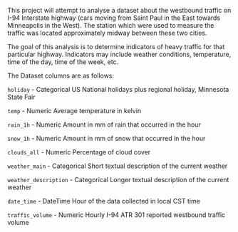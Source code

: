 This project will attempt to analyse a dataset about the westbound traffic on I-94 Interstate highway (cars moving from Saint Paul in the East towards Minneapolis in the West). The station which were used to measure the traffic was located approximately midway between these two cities.

The goal of this analysis is to determine indicators of heavy traffic for that particular highway. Indicators may include weather conditions, temperature, time of the day, time of the week, etc.

The Dataset columns are as follows:

`holiday` - Categorical US National holidays plus regional holiday, Minnesota State Fair

`temp` - Numeric Average temperature in kelvin

`rain_1h` - Numeric Amount in mm of rain that occurred in the hour

`snow_1h` - Numeric Amount in mm of snow that occurred in the hour

`clouds_all` - Numeric Percentage of cloud cover

`weather_main` - Categorical Short textual description of the current weather

`weather_description` - Categorical Longer textual description of the current weather

`date_time` - DateTime Hour of the data collected in local CST time

`traffic_volume` - Numeric Hourly I-94 ATR 301 reported westbound traffic volume
